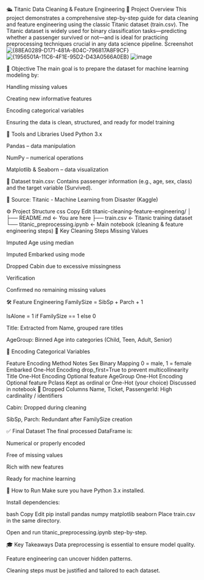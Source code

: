 
🛳️ Titanic Data Cleaning & Feature Engineering
📖 Project Overview
This project demonstrates a comprehensive step-by-step guide for data cleaning and feature engineering using the classic Titanic dataset (train.csv). The Titanic dataset is widely used for binary classification tasks—predicting whether a passenger survived or not—and is ideal for practicing preprocessing techniques crucial in any data science pipeline.
Screenshot 
![{88EA0289-D171-481A-804C-796817A8F9CF}](https://github.com/user-attachments/assets/96305ddd-7155-4d37-8096-d5fcaf1d154a)
![{1956501A-11C6-4F1E-95D2-D43A0566A0EB}](https://github.com/user-attachments/assets/a3084c26-3108-4079-90d0-2f7d5b603c6f)
![image](https://github.com/user-attachments/assets/6ea023e3-2e5f-4b32-8f1b-1aad22bb3de1)



🧠 Objective
The main goal is to prepare the dataset for machine learning modeling by:

Handling missing values

Creating new informative features

Encoding categorical variables

Ensuring the data is clean, structured, and ready for model training

🧰 Tools and Libraries Used
Python 3.x

Pandas – data manipulation

NumPy – numerical operations

Matplotlib & Seaborn – data visualization

📂 Dataset
train.csv: Contains passenger information (e.g., age, sex, class) and the target variable (Survived).

📌 Source: Titanic - Machine Learning from Disaster (Kaggle)

⚙️ Project Structure
css
Copy
Edit
titanic-cleaning-feature-engineering/
│
├── README.md                 ← You are here
├── train.csv                 ← Titanic training dataset
└── titanic_preprocessing.ipynb  ← Main notebook (cleaning & feature engineering steps)
🧼 Key Cleaning Steps
Missing Values

Imputed Age using median

Imputed Embarked using mode

Dropped Cabin due to excessive missingness

Verification

Confirmed no remaining missing values

🛠️ Feature Engineering
FamilySize = SibSp + Parch + 1

IsAlone = 1 if FamilySize == 1 else 0

Title: Extracted from Name, grouped rare titles

AgeGroup: Binned Age into categories (Child, Teen, Adult, Senior)

🧾 Encoding Categorical Variables

Feature	Encoding Method	Notes
Sex	Binary Mapping	0 = male, 1 = female
Embarked	One-Hot Encoding	drop_first=True to prevent multicollinearity
Title	One-Hot Encoding	Optional feature
AgeGroup	One-Hot Encoding	Optional feature
Pclass	Kept as ordinal or One-Hot (your choice)	Discussed in notebook
🧹 Dropped Columns
Name, Ticket, PassengerId: High cardinality / identifiers

Cabin: Dropped during cleaning

SibSp, Parch: Redundant after FamilySize creation

✅ Final Dataset
The final processed DataFrame is:

Numerical or properly encoded

Free of missing values

Rich with new features

Ready for machine learning

📌 How to Run
Make sure you have Python 3.x installed.

Install dependencies:

bash
Copy
Edit
pip install pandas numpy matplotlib seaborn
Place train.csv in the same directory.

Open and run titanic_preprocessing.ipynb step-by-step.

🎓 Key Takeaways
Data preprocessing is essential to ensure model quality.

Feature engineering can uncover hidden patterns.

Cleaning steps must be justified and tailored to each dataset.

